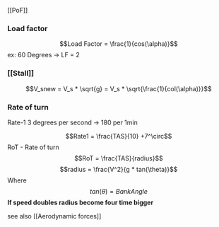 [[PoF]]

### Load factor
$$Load Factor = \frac{1}{cos(\alpha)}$$
ex: 60 Degrees -> LF = 2

### [[Stall]]

$$V_snew = V_s * \sqrt{g}   =   V_s * \sqrt{\frac{1}{col(\alpha)}}$$

### Rate of turn
Rate-1 3 degrees per second -> 180 per 1min

$$Rate1 = \frac{TAS}{10} +7^\circ$$
RoT - Rate of turn
$$RoT = \frac{TAS}{radius}$$
$$radius = \frac{V^2}{g * tan(\theta)}$$
Where $$tan(\theta) = BankAngle $$
**If speed doubles radius become four time bigger**




see also [[Aerodynamic forces]]